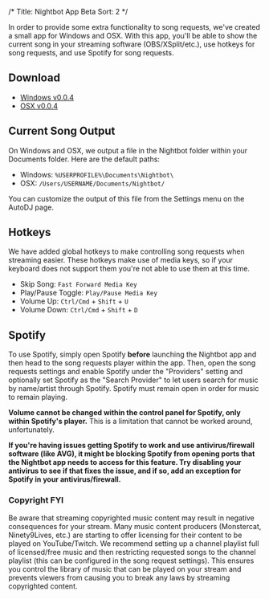 /*
Title: Nightbot App Beta
Sort: 2
*/

In order to provide some extra functionality to song requests, we've created a small app for Windows and OSX. With this app, you'll be able to show the current song in your streaming software (OBS/XSplit/etc.), use hotkeys for song requests, and use Spotify for song requests.

## Download

* [Windows v0.0.4](https://beta.nightbot.tv/dl/nightbot_v0.0.4_win.exe)
* [OSX v0.0.4](https://beta.nightbot.tv/dl/nightbot_v0.0.4_osx.zip)

## Current Song Output

On Windows and OSX, we output a file in the Nightbot folder within your Documents folder. Here are the default paths:

* Windows: `%USERPROFILE%\Documents\Nightbot\`
* OSX: `/Users/USERNAME/Documents/Nightbot/`

You can customize the output of this file from the Settings menu on the AutoDJ page.

## Hotkeys

We have added global hotkeys to make controlling song requests when streaming easier. These hotkeys make use of media keys, so if your keyboard does not support them you're not able to use them at this time.

* Skip Song: `Fast Forward Media Key`
* Play/Pause Toggle: `Play/Pause Media Key`
* Volume Up: `Ctrl/Cmd` + `Shift` + `U`
* Volume Down: `Ctrl/Cmd` + `Shift` + `D`

## Spotify

To use Spotify, simply open Spotify **before** launching the Nightbot app and then head to the song requests player within the app. Then, open the song requests settings and enable Spotify under the "Providers" setting and optionally set Spotify as the "Search Provider" to let users search for music by name/artist through Spotify. Spotify must remain open in order for music to remain playing.

**Volume cannot be changed within the control panel for Spotify, only within Spotify's player.** This is a limitation that cannot be worked around, unfortunately.

**If you're having issues getting Spotify to work and use antivirus/firewall software (like AVG), it might be blocking Spotify from opening ports that the Nightbot app needs to access for this feature. Try disabling your antivirus to see if that fixes the issue, and if so, add an exception for Spotify in your antivirus/firewall.**

### Copyright FYI

Be aware that streaming copyrighted music content may result in negative consequences for your stream. Many music content producers (Monstercat, Ninety9Lives, etc.) are starting to offer licensing for their content to be played on YouTube/Twitch. We recommend setting up a channel playlist full of licensed/free music and then restricting requested songs to the channel playlist (this can be configured in the song request settings). This ensures you control the library of music that can be played on your stream and prevents viewers from causing you to break any laws by streaming copyrighted content.
